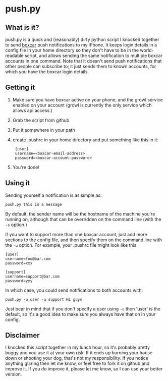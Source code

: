 # push.py
## What is it?

push.py is a quick and (reasonably) dirty python script I knocked together to send [boxcar][1] push notifications to my iPhone. It keeps login details in a config file in your home directory so they don't have to be in the world-readable script, and allows sending the same notification to multiple boxcar accounts in one command. Note that it doesn't send push notifications that other people can subscribe to; it just sends them to known accounts, for which you have the boxcar login details.

## Getting it
1. Make sure you have boxcar active on your phone, and the growl service enabled on your account (growl is currently the only service which allows api access.)
1. Grab the script from github
1. Put it somewhere in your path
1. create .pushrc in your home directory and put something like this in it:

        [user]
        username=<boxcar-email-address>
        password=<boxcar-account-password>

1. You're done!

## Using it

Sending yourself a notification is as simple as:

    push.py this is a message

By default, the sender name will be the hostname of the machine you're running on, although that can be overridden on the command line (with the `-s` option.)

If you want to support more than one boxcar account, just add more sections to the config file, and then specify them on the command line with the `-u` option. For example, your .pushrc file might look like this:

    [user]
    username=foo@bar.com
    password=xxx

    [support]
    username=support@bar.com
    password=yyy

In which case, you could send notifications to both accounts with:

    push.py -u user -u support Hi guys

Just bear in mind that if you don't specify a user using `-u` then 'user' is the default, so it's a good idea to make sure you always have that on in your config.

## Disclaimer

I knocked this script together in my lunch hour, so it's probably pretty buggy and you use it at your own risk. If it ends up burning your house down or shooting your dog, that's not my responsibility. If you notice anything glaring then let me know, or feel free to fork it on github and improve it. If you *do* improve it, please let me know, so I can use your better version.

[1]: http://boxcar.io
